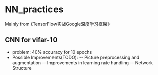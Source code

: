 # NN_practices
Mainly from 《TensorFlow实战Google深度学习框架》
## CNN for vifar-10
- problem: 40% accuracy for 10 epochs
- Possible Improvements(TODO):
-- Picture preprocessing and augmentation
-- Improvements in learning rate handling
-- Network Structure
